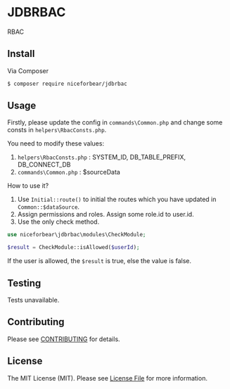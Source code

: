 # JDBRBAC

RBAC

## Install

Via Composer

``` bash
$ composer require niceforbear/jdbrbac
```

## Usage

Firstly, please update the config in `commands\Common.php` and change some consts in `helpers\RbacConsts.php`.
  
You need to modify these values:

1. `helpers\RbacConsts.php` : SYSTEM_ID, DB_TABLE_PREFIX, DB_CONNECT_DB
2. `commands\Common.php` : $sourceData

How to use it?

1. Use `Initial::route()` to initial the routes which you have updated in `Common::$dataSource`.
2. Assign permissions and roles. Assign some role.id to user.id.
3. Use the only check method.

``` php
use niceforbear\jdbrbac\modules\CheckModule;

$result = CheckModule::isAllowed($userId);
```

If the user is allowed, the `$result` is true, else the value is false.

## Testing

Tests unavailable.

## Contributing

Please see [CONTRIBUTING](CONTRIBUTING.md) for details.

## License

The MIT License (MIT). Please see [License File](LICENSE) for more information.